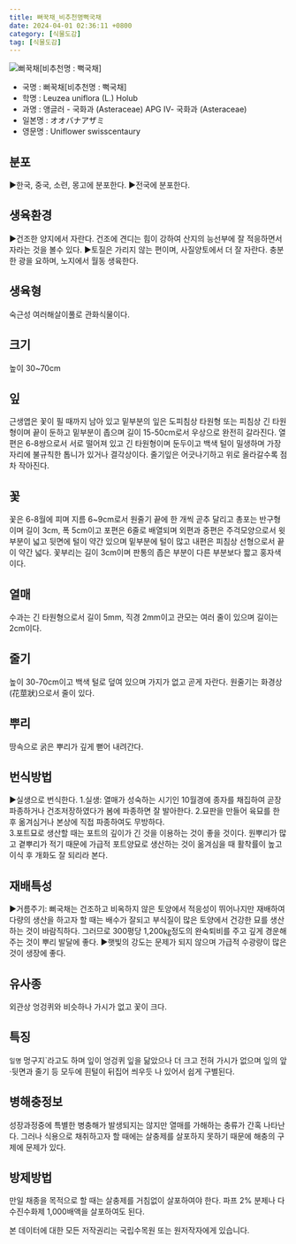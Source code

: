 ```yaml
---
title: 뻐꾹채_비추천명뻑국채
date: 2024-04-01 02:36:11 +0800
category: [식물도감]
tag: [식물도감]
---
```




![뻐꾹채[비추천명 : 뻑국채]](/fileUpload/plants/basic/Compositae/Rhaponticum/7971/1_th2.JPG)
- 국명 : 뻐꾹채[비추천명 : 뻑국채]
- 학명 : Leuzea uniflora (L.) Holub
- 과명 : 앵글러 - 국화과 (Asteraceae) APG Ⅳ- 국화과 (Asteraceae)
- 일본명 : オオバナアザミ
- 영문명 : Uniflower swisscentaury


## 분포
▶한국, 중국, 소련, 몽고에 분포한다.▶전국에 분포한다.
## 생육환경
▶건조한 양지에서 자란다. 건조에 견디는 힘이 강하여 산지의 능선부에 잘 적응하면서 자라는 것을 볼수 있다. ▶토질은 가리지 않는 편이며, 사질양토에서 더 잘 자란다. 충분한 광을 요하며, 노지에서 월동 생육한다.
## 생육형
숙근성 여러해살이풀로 관화식물이다.
## 크기
높이 30~70cm
## 잎
근생엽은 꽃이 필 때까지 남아 있고 밑부분의 잎은 도피침상 타원형 또는 피침상 긴 타원형이며 끝이 둔하고 밑부분이 좁으며 길이 15-50cm로서 우상으로 완전히 갈라진다. 열편은 6-8쌍으로서 서로 떨어져 있고 긴 타원형이며 둔두이고 백색 털이 밀생하며 가장자리에 불규칙한 톱니가 있거나 결각상이다. 줄기잎은 어긋나기하고 위로 올라갈수록 점차 작아진다.
## 꽃
꽃은 6-8월에 피며 지름 6~9cm로서 원줄기 끝에 한 개씩 곧추 달리고 총포는 반구형이며 길이 3cm, 폭 5cm이고 포편은 6줄로 배열되며 외편과 중편은 주걱모양으로서 윗부분이 넓고 뒷면에 털이 약간 있으며 밑부분에 털이 많고 내편은 피침상 선형으로서 끝이 약간 넓다. 꽃부리는 길이 3cm이며 판통의 좁은 부분이 다른 부분보다 짧고 홍자색이다.
## 열매
수과는 긴 타원형으로서 길이 5mm, 직경 2mm이고 관모는 여러 줄이 있으며 길이는 2cm이다.
## 줄기
높이 30-70cm이고 백색 털로 덮여 있으며 가지가 없고 곧게 자란다. 원줄기는 화경상(花莖狀)으로서 줄이 있다.
## 뿌리
땅속으로 굵은 뿌리가 깊게 뻗어 내려간다.
## 번식방법
▶실생으로 번식한다. 1.실생: 열매가 성숙하는 시기인 10월경에 종자를 채집하여 곧장 파종하거나 건조저장하였다가 봄에 파종하면 잘 발아한다. 2.묘판을 만들어 육묘를 한 후 옮겨심거나 본상에 직접 파종하여도 무방하다.  3.포트묘로 생산할 때는 포트의 깊이가 긴 것을 이용하는 것이 좋을 것이다. 원뿌리가 많고 곁뿌리가 적기 때문에 가급적 포트양묘로 생산하는 것이 옮겨심을 때 활착률이 높고 이식 후 개화도 잘 되리라 본다.
## 재배특성
▶거름주기: 뻐국채는 건조하고 비옥하지 않은 토양에서 적응성이 뛰어나지만 재배하여 다량의 생산을 하고자 할 때는 배수가 잘되고 부식질이 많은 토양에서 건강한 묘를 생산하는 것이 바람직하다. 그러므로 300평당 1,200㎏정도의 완숙퇴비를 주고 깊게 경운해 주는 것이 뿌리 발달에 좋다. ▶햇빛의 강도는 문제가 되지 않으며 가급적 수광량이 많은 것이 생장에 좋다.
## 유사종
외관상 엉겅퀴와 비슷하나 가시가 없고 꽃이 크다.
## 특징
`일명` 멍구지`라고도 하며 잎이 엉겅퀴 잎을 닮았으나 더 크고 전혀 가시가 없으며 잎의 앞·뒷면과 줄기 등 모두에 흰털이 뒤집어 씌우듯 나 있어서 쉽게 구별된다.
## 병해충정보
성장과정중에 특별한 병충해가 발생되지는 않지만 열매를 가해하는 충류가 간혹 나타난다. 그러나 식용으로 채취하고자 할 때에는 살충제를 살포하지 못하기 때문에 해충의 구제에 문제가 있다.
## 방제방법
만일 채종을 목적으로 할 때는 살충제를 거침없이 살포하여야 한다. 파프 2% 분제나 다수진수화제 1,000배액을 살포하여도 된다.






본 데이터에 대한 모든 저작권리는 국립수목원 또는 원저작자에게 있습니다.
